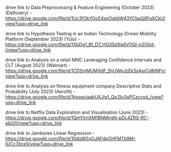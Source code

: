 drive link to Data Preprocessing & Feature Engineering (October 2023) (Delhivery) - https://drive.google.com/file/d/1Uc3fOkYGcE4xeOskbW43YCbaQ8FpXCkU/view?usp=drive_link

drive link to Hypothesis Testing in an Indian Technology-Driven Mobility Platform (September 2023) (Yulu) - https://drive.google.com/file/d/1XbDg1_8f_D7_HQ3SdXp6VOQl-n2O0d-j/view?usp=drive_link

drive link to Analysis on a retail MNC  Leveraging Confidence Intervals and CLT (August 2023) (Walmart)  - https://drive.google.com/file/d/1CDSmMUMXdF_5hUWeJzEkSsAsrCd8iNFn/view?usp=drive_link

drive link to Analysis on fitness equipment company  Descriptive Stats and Probability (July 2023) (Aerofit) - https://drive.google.com/file/d/1tjeaxciaabUXJlg1_Qp2Io3oPCzcvxd_/view?usp=drive_link

drive link to Netflix  Data Exploration and Visualisation (June 2023) - https://drive.google.com/file/d/1QmYIrnXM1BNMngN-pDL4ZRS-RC-ebI20/view?usp=drive_link

drive link to Jamboree Linear Regression - https://drive.google.com/file/d/10did8GxOJAFdpGHFMTb9M-IUCc7dce1i/view?usp=drive_link
